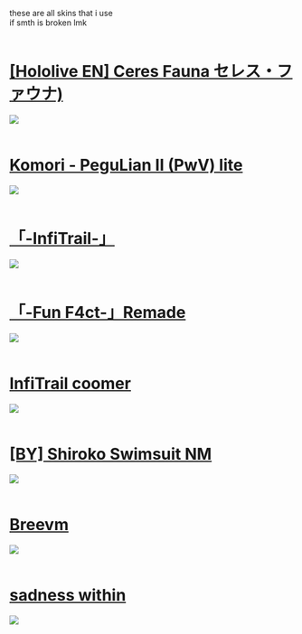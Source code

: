 these are all skins that i use <br>
if smth is broken lmk
<br>
<br>
# [[Hololive EN] Ceres Fauna セレス・ファウナ)](https://infitrail.s-ul.eu/sXzZwNIK)
![](https://github.com/InfiTrail/skins/assets/137624518/d92984cb-5186-4e0f-bd49-86490a2abd4d)
<br>
<br>
# [Komori - PeguLian II (PwV) lite](https://infitrail.s-ul.eu/uy4DyoNl)
![](https://github.com/InfiTrail/skins/assets/137624518/b79a50f2-ecfe-4a2b-9303-cd1ce18d5977)
<br>
<br>
# [「-InfiTrail-」](https://infitrail.s-ul.eu/pnwfVEdv)
![](https://github.com/InfiTrail/skins/assets/137624518/07faef1f-be6f-46ec-a6d6-f254b3352e39)
<br>
<br>
# [「-Fun F4ct-」Remade](https://infitrail.s-ul.eu/smMHCaCZ)
![](https://github.com/InfiTrail/skins/assets/137624518/3464bf7e-ddef-4f0d-be90-d28a42f2128c)
<br>
<br>
# [InfiTrail coomer](https://infitrail.s-ul.eu/SEuOBsao)
![](https://github.com/InfiTrail/skins/assets/137624518/6d2acad8-64dd-4c4d-bfc5-6529ea2e50a2)
<br>
<br>
# [[BY] Shiroko Swimsuit NM](https://infitrail.s-ul.eu/UuA0h26H)
![](https://github.com/InfiTrail/skins/assets/137624518/3c0ecf7b-91a8-473a-81c7-39a107a162c9)
<br>
<br>
# [Breevm](https://infitrail.s-ul.eu/gtc5GMMT)
![](https://github.com/InfiTrail/skins/assets/137624518/733a5197-e82b-466d-9a8b-c27f8c74fd91)
<br>
<br>
# [sadness within](https://mega.nz/file/JqZAybDQ#1BHzIyPx-0XGaXq-UbFEP6JS41hqO0gO5RcO6KgvhrU)
![](https://github.com/InfiTrail/skins/assets/137624518/5ab55b58-6846-41b6-961f-1c9a7a09ecce)
<br>
